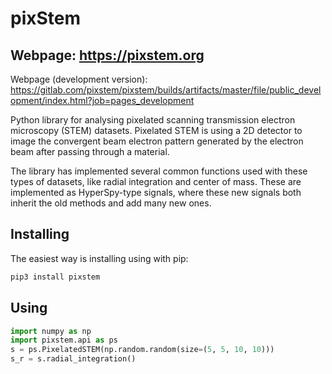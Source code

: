 # pixStem

## Webpage: https://pixstem.org

Webpage (development version): https://gitlab.com/pixstem/pixstem/builds/artifacts/master/file/public_development/index.html?job=pages_development

Python library for analysing pixelated scanning transmission electron microscopy (STEM) datasets.
Pixelated STEM is using a 2D detector to image the convergent beam electron pattern generated by the electron beam after passing through a material.

The library has implemented several common functions used with these types of datasets, like radial integration and center of mass.
These are implemented as HyperSpy-type signals, where these new signals both inherit the old methods and add many new ones.


Installing
----------

The easiest way is installing using with pip:

```bash
pip3 install pixstem
```

Using
-----

```python
import numpy as np
import pixstem.api as ps
s = ps.PixelatedSTEM(np.random.random(size=(5, 5, 10, 10)))
s_r = s.radial_integration()
```
